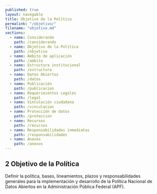 ```yaml
---
published: true
layout: navegable
title: Objetivo de la Política
permalink: "/objetivo/"
filename: "objetivo.md"
sections:
  - name: Considerando
    path: /considerando
  - name: Objetivo de la Política
    path: /objetivo
  - name: Ámbito de aplicación
    path: /ambito
  - name: Estructura institucional
    path: /estructura
  - name: Datos Abiertos
    path: /datos
  - name: Publicación
    path: /publicacion
  - name: Requerimientos Legales
    path: /legal
  - name: Vinculación ciudadana
    path: /vinculacion
  - name: Protección de datos
    path: /proteccion
  - name: Recursos
    path: /recursos
  - name: Responsabilidades inmediatas
    path: /responsabilidades
  - name: Anexos
    path: /anexos
---
```


## 2 Objetivo de la Política

Definir la política, bases, lineamientos, plazos y responsabilidades generales para la implementación y desarrollo de la Política Nacional de Datos Abiertos en la Administración Pública Federal (APF).

